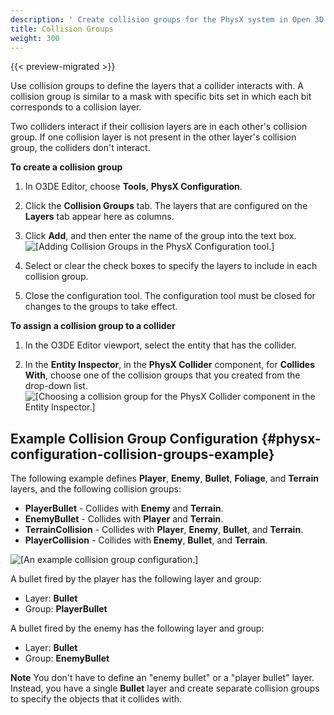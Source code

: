 ```yaml
---
description: ' Create collision groups for the PhysX system in Open 3D Engine. '
title: Collision Groups
weight: 300
---
```


{{< preview-migrated >}}

Use collision groups to define the layers that a collider interacts with\. A collision group is similar to a mask with specific bits set in which each bit corresponds to a collision layer\.

Two colliders interact if their collision layers are in each other's collision group\. If one collision layer is not present in the other layer's collision group, the colliders don't interact\.

**To create a collision group**

1. In O3DE Editor, choose **Tools**, **PhysX Configuration**\.

1. Click the **Collision Groups** tab\. The layers that are configured on the **Layers** tab appear here as columns\.

1. Click **Add**, and then enter the name of the group into the text box\.
![\[Adding Collision Groups in the PhysX Configuration tool.\]](/images/user-guide/physx/physx-configuration-4.png)

1. Select or clear the check boxes to specify the layers to include in each collision group\.

1. Close the configuration tool\. The configuration tool must be closed for changes to the groups to take effect\.

**To assign a collision group to a collider**

1. In the O3DE Editor viewport, select the entity that has the collider\.

1. In the **Entity Inspector**, in the **PhysX Collider** component, for **Collides With**, choose one of the collision groups that you created from the drop\-down list\.
![\[Choosing a collision group for the PhysX Collider component in the Entity Inspector.\]](/images/user-guide/physx/physx-configuration-5.png)

## Example Collision Group Configuration {#physx-configuration-collision-groups-example}

The following example defines **Player**, **Enemy**, **Bullet**, **Foliage**, and **Terrain** layers, and the following collision groups:
+ **PlayerBullet** - Collides with **Enemy** and **Terrain**\.
+ **EnemyBullet** - Collides with **Player** and **Terrain**\.
+ **TerrainCollision** - Collides with **Player**, **Enemy**, **Bullet**, and **Terrain**\.
+ **PlayerCollision** - Collides with **Enemy**, **Bullet**, and **Terrain**\.

![\[An example collision group configuration.\]](/images/user-guide/physx/physx-configuration-6.png)

A bullet fired by the player has the following layer and group:
+ Layer: **Bullet**
+ Group: **PlayerBullet**

A bullet fired by the enemy has the following layer and group:
+ Layer: **Bullet**
+ Group: **EnemyBullet**

**Note**
You don't have to define an "enemy bullet" or a "player bullet" layer\. Instead, you have a single **Bullet** layer and create separate collision groups to specify the objects that it collides with\.